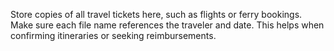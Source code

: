 Store copies of all travel tickets here, such as flights or ferry bookings.
Make sure each file name references the traveler and date. This helps when confirming itineraries or seeking reimbursements.
